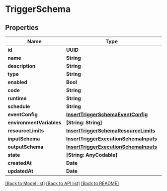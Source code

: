 # TriggerSchema

## Properties
Name | Type | Description | Notes
------------ | ------------- | ------------- | -------------
**id** | **UUID** |  | 
**name** | **String** |  | 
**description** | **String** |  | 
**type** | **String** |  | 
**enabled** | **Bool** |  | 
**code** | **String** |  | 
**runtime** | **String** |  | 
**schedule** | **String** |  | 
**eventConfig** | [**InsertTriggerSchemaEventConfig**](InsertTriggerSchemaEventConfig.md) |  | 
**environmentVariables** | **[String: String]** |  | 
**resourceLimits** | [**InsertTriggerSchemaResourceLimits**](InsertTriggerSchemaResourceLimits.md) |  | 
**inputSchema** | [**InsertTriggerExecutionSchemaInputs**](InsertTriggerExecutionSchemaInputs.md) |  | 
**outputSchema** | [**InsertTriggerExecutionSchemaInputs**](InsertTriggerExecutionSchemaInputs.md) |  | 
**state** | **[String: AnyCodable]** |  | 
**createdAt** | **Date** |  | 
**updatedAt** | **Date** |  | 

[[Back to Model list]](../README.md#documentation-for-models) [[Back to API list]](../README.md#documentation-for-api-endpoints) [[Back to README]](../README.md)


